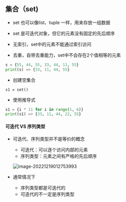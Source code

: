 ## 集合（set)

* set 也可以像list、tuple 一样，用来存放一组数据

* set 是可迭代对象，但它的元素没有固定的先后顺序

* 无索引，set中的元素不能通过索引访问
* 去重，自带去重能力，set中不会存在2个值相等的元素

```python
s = {55, 44, 55, 33, 44, 11, 55}
print(s) => {33, 11, 44, 55}
```

* 创建空集合

```py/
s1 = set()
```

* 使用推导式

```python
s1 = {i * 11 for i in range(1, 6)}
print(s1) => {33, 11, 44, 22, 55}
```

#### 可迭代 VS 序列类型

* 可迭代、序列类型并不是等价的概念

  * 可迭代：可以逐个访问内部的元素
  * 序列类型：元素之间有严格的先后顺序

  ![image-20221219012753993](/Users/guojie/Notes/Python/可迭代_VS_序列.png)

* 通常情况下
  * 序列类型都是可迭代的
  * 可迭代的不一定是序列类型